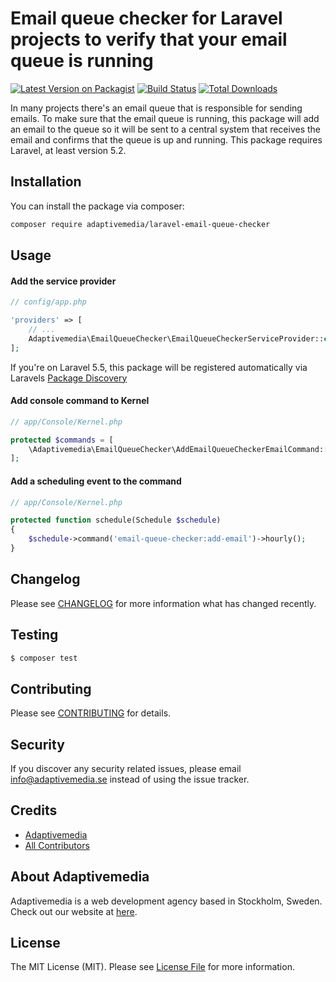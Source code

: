 # Email queue checker for Laravel projects to verify that your email queue is running

[![Latest Version on Packagist](https://img.shields.io/packagist/v/adaptivemedia/laravel-email-queue-checker.svg?style=flat-square)](https://packagist.org/packages/adaptivemedia/laravel-email-queue-checker)
[![Build Status](https://img.shields.io/travis/adaptivemedia/laravel-email-queue-checker/master.svg?style=flat-square)](https://travis-ci.org/adaptivemedia/laravel-email-queue-checker)
[![Total Downloads](https://img.shields.io/packagist/dt/adaptivemedia/laravel-email-queue-checker.svg?style=flat-square)](https://packagist.org/packages/adaptivemedia/laravel-email-queue-checker)

In many projects there's an email queue that is responsible for sending emails. To make sure that the email queue is running, this package will add an email to the queue so it will be sent to a central system that receives the email and confirms that the queue is up and running. This package requires Laravel, at least version 5.2.

## Installation

You can install the package via composer:

```bash
composer require adaptivemedia/laravel-email-queue-checker
```

## Usage 

#### Add the service provider
```php
// config/app.php

'providers' => [
    // ...
    Adaptivemedia\EmailQueueChecker\EmailQueueCheckerServiceProvider::class,
];
```

If you're on Laravel 5.5, this package will be registered automatically via Laravels [Package Discovery](https://laravel.com/docs/5.5/packages#package-discovery)

#### Add console command to Kernel
```php
// app/Console/Kernel.php

protected $commands = [
    \Adaptivemedia\EmailQueueChecker\AddEmailQueueCheckerEmailCommand::class
];
``` 

#### Add a scheduling event to the command
```php
// app/Console/Kernel.php

protected function schedule(Schedule $schedule)
{
    $schedule->command('email-queue-checker:add-email')->hourly();
}
``` 

## Changelog

Please see [CHANGELOG](CHANGELOG.md) for more information what has changed recently.

## Testing

``` bash
$ composer test
```

## Contributing

Please see [CONTRIBUTING](CONTRIBUTING.md) for details.

## Security

If you discover any security related issues, please email info@adaptivemedia.se instead of using the issue tracker.

## Credits

- [Adaptivemedia](https://github.com/adaptivemedia)
- [All Contributors](../../contributors)

## About Adaptivemedia

Adaptivemedia is a web development agency based in Stockholm, Sweden. Check out our website at [here](https://adaptivemedia.se).

## License

The MIT License (MIT). Please see [License File](LICENSE.md) for more information.
